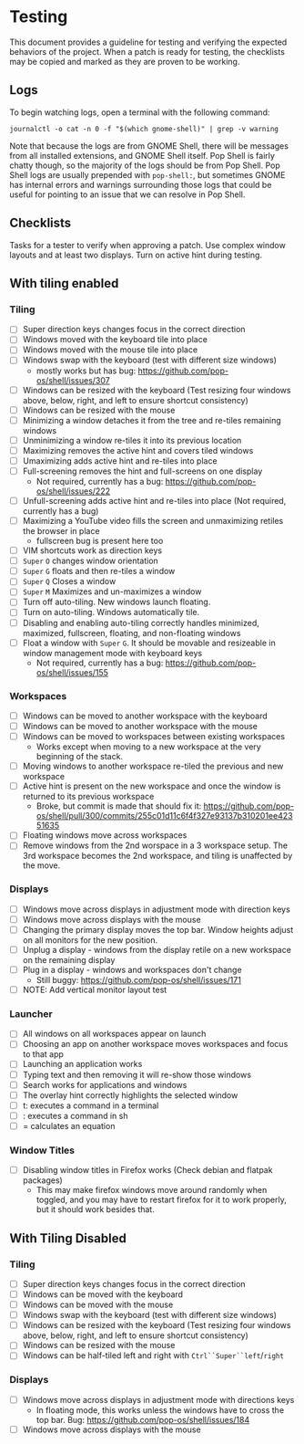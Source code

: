 # Testing

This document provides a guideline for testing and verifying the expected behaviors of the project. When a patch is ready for testing, the checklists may be copied and marked as they are proven to be working.

## Logs

To begin watching logs, open a terminal with the following command:

```
journalctl -o cat -n 0 -f "$(which gnome-shell)" | grep -v warning
```

Note that because the logs are from GNOME Shell, there will be messages from all installed extensions, and GNOME Shell itself. Pop Shell is fairly chatty though, so the majority of the logs should be from Pop Shell. Pop Shell logs are usually prepended with `pop-shell:`, but sometimes GNOME has internal errors and warnings surrounding those logs that could be useful for pointing to an issue that we can resolve in Pop Shell.

## Checklists

Tasks for a tester to verify when approving a patch. Use complex window layouts and at least two displays. Turn on active hint during testing.

## With tiling enabled

### Tiling

- [ ] Super direction keys changes focus in the correct direction
- [ ] Windows moved with the keyboard tile into place
- [ ] Windows moved with the mouse tile into place
- [ ] Windows swap with the keyboard (test with different size windows)
  - mostly works but has bug: https://github.com/pop-os/shell/issues/307
- [ ] Windows can be resized with the keyboard (Test resizing four windows above, below, right, and left to ensure shortcut consistency)
- [ ] Windows can be resized with the mouse
- [ ] Minimizing a window detaches it from the tree and re-tiles remaining windows
- [ ] Unminimizing a window re-tiles it into its previous location
- [ ] Maximizing removes the active hint and covers tiled windows
- [ ] Umaximizing adds active hint and re-tiles into place
- [ ] Full-screening removes the hint and full-screens on one display 
  - Not required, currently has a bug: https://github.com/pop-os/shell/issues/222
- [ ] Unfull-screening adds active hint and re-tiles into place (Not required, currently has a bug)
- [ ] Maximizing a YouTube video fills the screen and unmaximizing retiles the browser in place
  - fullscreen bug is present here too
- [ ] VIM shortcuts work as direction keys
- [ ] `Super` `O` changes window orientation
- [ ] `Super` `G` floats and then re-tiles a window
- [ ] `Super` `Q` Closes a window
- [ ] `Super` `M` Maximizes and un-maximizes a window
- [ ] Turn off auto-tiling. New windows launch floating.
- [ ] Turn on auto-tiling. Windows automatically tile.
- [ ] Disabling and enabling auto-tiling correctly handles minimized, maximized, fullscreen, floating, and non-floating windows
- [ ] Float a window with `Super` `G`. It should be movable and resizeable in window management mode with keyboard keys
  - Not required, currently has a bug: https://github.com/pop-os/shell/issues/155

### Workspaces

- [ ] Windows can be moved to another workspace with the keyboard
- [ ] Windows can be moved to another workspace with the mouse
- [ ] Windows can be moved to workspaces between existing workspaces
  - Works except when moving to a new workspace at the very beginning of the stack. 
- [ ] Moving windows to another workspace re-tiled the previous and new workspace
- [ ] Active hint is present on the new workspace and once the window is returned to its previous workspace
  - Broke, but commit is made that should fix it: https://github.com/pop-os/shell/pull/300/commits/255c01d11c6f4f327e93137b310201ee42351635
- [ ] Floating windows move across workspaces
- [ ] Remove windows from the 2nd worspace in a 3 workspace setup. The 3rd workspace becomes the 2nd workspace, and tiling is unaffected by the move.

### Displays

- [ ] Windows move across displays in adjustment mode with direction keys
- [ ] Windows move across displays with the mouse
- [ ] Changing the primary display moves the top bar. Window heights adjust on all monitors for the new position.
- [ ] Unplug a display - windows from the display retile on a new workspace on the remaining display
- [ ] Plug in a display - windows and workspaces don't change
  - Still buggy: https://github.com/pop-os/shell/issues/171
- [ ] NOTE: Add vertical monitor layout test

### Launcher

- [ ] All windows on all workspaces appear on launch
- [ ] Choosing an app on another workspace moves workspaces and focus to that app
- [ ] Launching an application works
- [ ] Typing text and then removing it will re-show those windows
- [ ] Search works for applications and windows
- [ ] The overlay hint correctly highlights the selected window
- [ ] t: executes a command in a terminal
- [ ] : executes a command in sh
- [ ] = calculates an equation

### Window Titles

- [ ] Disabling window titles in Firefox works (Check debian and flatpak packages)
  - This may make firefox windows move around randomly when toggled, and you may have to restart firefox for it to work properly, but it should work besides that.

## With Tiling Disabled

### Tiling

- [ ] Super direction keys changes focus in the correct direction
- [ ] Windows can be moved with the keyboard
- [ ] Windows can be moved with the mouse
- [ ] Windows swap with the keyboard (test with different size windows)
- [ ] Windows can be resized with the keyboard (Test resizing four windows above, below, right, and left to ensure shortcut consistency)
- [ ] Windows can be resized with the mouse
- [ ] Windows can be half-tiled left and right with `Ctrl``Super``left`/`right`

### Displays

- [ ] Windows move across displays in adjustment mode with directions keys
  - In floating mode, this works unless the windows have to cross the top bar. Bug: https://github.com/pop-os/shell/issues/184
- [ ] Windows move across displays with the mouse
